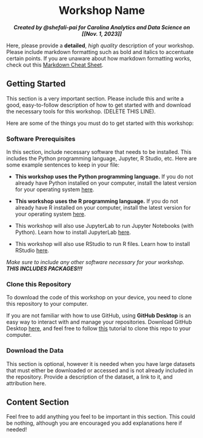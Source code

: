 <h1 align="center">Workshop Name</h1>

<p align="center"><b><i>Created by @shefali-pai for Carolina Analytics and Data Science on [[Nov. 1, 2023]]</b></i></p>

 
Here, please provide a **detailed**, *high quality* description of your workshop. Please include markdown formatting such as bold and italics to accentuate certain points. If you are unaware about how markdown formatting works, check out this [Markdown Cheat Sheet](https://www.markdownguide.org/cheat-sheet/).

## Getting Started

This section is a very important section. Please include this and write a good, easy-to-follow description of how to get started with and download the necessary tools for this workshop. (DELETE THIS LINE).

Here are some of the things you must do to get started with this workshop:

### Software Prerequisites

In this section, include necessary software that needs to be installed. This includes the Python programming language, Jupyter, R Studio, etc. Here are some example sentences to keep in your file:

- **This workshop uses the Python programming language.** If you do not already have Python installed on your computer, install the latest version for your operating system [here](https://www.python.org/downloads/).

- **This workshop uses the R programming language.** If you do not already have R installed on your computer, install the latest version for your operating system [here](https://cloud.r-project.org).

- This workshop will also use JupyterLab to run Jupyter Notebooks (with Python). Learn how to install JupyterLab [here](https://jupyter.org/install).

- This workshop will also use RStudio to run R files. Learn how to install RStudio [here](https://posit.co/download/rstudio-desktop/).

*Make sure to include any other software necessary for your workshop. **THIS INCLUDES PACKAGES!!!***

### Clone this Repository

To download the code of this workshop on your device, you need to clone this repository to your computer.

If you are not familiar with how to use GitHub, using **GitHub Desktop** is an easy way to interact with and manage your repositories. Download GitHub Desktop [here](https://desktop.github.com), and feel free to follow [this](https://docs.github.com/en/desktop/contributing-and-collaborating-using-github-desktop/adding-and-cloning-repositories/cloning-a-repository-from-github-to-github-desktop) tutorial to clone this repo to your computer.

### Download the Data

This section is optional, however it is needed when you have large datasets that must either be downloaded or accessed and is not already included in the repository. Provide a description of the dataset, a link to it, and attribution here.

## Content Section

Feel free to add anything you feel to be important in this section. This could be nothing, although you are encouraged you add explanations here if needed!
